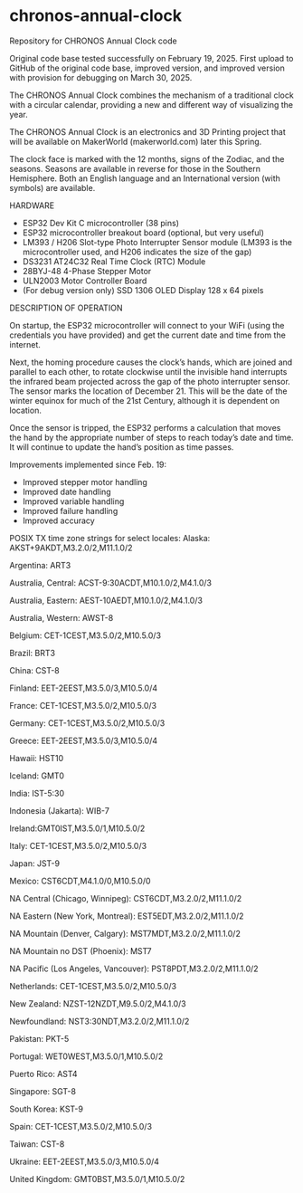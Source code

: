 # chronos-annual-clock
Repository for CHRONOS Annual Clock code

Original code base tested successfully on February 19, 2025. First upload to GitHub of the original code base, improved version, and improved version with provision for debugging on March 30, 2025.

The CHRONOS Annual Clock combines the mechanism of a traditional clock with a circular calendar, providing a new and different way of visualizing the year. 

The CHRONOS Annual Clock is an electronics and 3D Printing project that will be available on MakerWorld (makerworld.com) later this Spring.

The clock face is marked with the 12 months, signs of the Zodiac, and the seasons. Seasons are available in reverse for those in the Southern Hemisphere. Both an English language and an International version (with symbols) are available.

HARDWARE
- ESP32 Dev Kit C microcontroller (38 pins)
- ESP32 microcontroller breakout board (optional, but very useful)
- LM393 / H206 Slot-type Photo Interrupter Sensor module (LM393 is the microcontroller used, and H206 indicates the size of the gap)
- DS3231 AT24C32 Real Time Clock (RTC) Module
- 28BYJ-48 4-Phase Stepper Motor
- ULN2003 Motor Controller Board
- (For debug version only) SSD 1306 OLED Display 128 x 64 pixels

DESCRIPTION OF OPERATION

On startup, the ESP32 microcontroller will connect to your WiFi (using the credentials you have provided) and get the current date and time from the internet. 

Next, the homing procedure causes the clock’s hands, which are joined and parallel to each other, to rotate clockwise until the invisible hand interrupts the infrared beam projected across the gap of the photo interrupter sensor. The sensor marks the location of December 21. This will be the date of the winter equinox for much of the 21st Century, although it is dependent on location. 

Once the sensor is tripped, the ESP32 performs a calculation that moves the hand by the appropriate number of steps to reach today’s date and time. It will continue to update the hand’s position as time passes.

Improvements implemented since Feb. 19:

- Improved stepper motor handling
- Improved date handling
- Improved variable handling
- Improved failure handling
- Improved accuracy


POSIX TX time zone strings for select locales:
Alaska: AKST+9AKDT,M3.2.0/2,M11.1.0/2

Argentina: ART3

Australia, Central: ACST-9:30ACDT,M10.1.0/2,M4.1.0/3

Australia, Eastern: AEST-10AEDT,M10.1.0/2,M4.1.0/3

Australia, Western: AWST-8

Belgium: CET-1CEST,M3.5.0/2,M10.5.0/3

Brazil: BRT3

China: CST-8

Finland: EET-2EEST,M3.5.0/3,M10.5.0/4

France: CET-1CEST,M3.5.0/2,M10.5.0/3

Germany: CET-1CEST,M3.5.0/2,M10.5.0/3

Greece: EET-2EEST,M3.5.0/3,M10.5.0/4

Hawaii: HST10

Iceland: GMT0

India: IST-5:30

Indonesia (Jakarta): WIB-7

Ireland:GMT0IST,M3.5.0/1,M10.5.0/2

Italy: CET-1CEST,M3.5.0/2,M10.5.0/3

Japan: JST-9

Mexico: CST6CDT,M4.1.0/0,M10.5.0/0

NA Central (Chicago, Winnipeg): CST6CDT,M3.2.0/2,M11.1.0/2

NA Eastern (New York, Montreal): EST5EDT,M3.2.0/2,M11.1.0/2

NA Mountain (Denver, Calgary): MST7MDT,M3.2.0/2,M11.1.0/2

NA Mountain no DST (Phoenix): MST7

NA Pacific (Los Angeles, Vancouver): PST8PDT,M3.2.0/2,M11.1.0/2

Netherlands: CET-1CEST,M3.5.0/2,M10.5.0/3

New Zealand: NZST-12NZDT,M9.5.0/2,M4.1.0/3

Newfoundland: NST3:30NDT,M3.2.0/2,M11.1.0/2

Pakistan: PKT-5

Portugal: WET0WEST,M3.5.0/1,M10.5.0/2

Puerto Rico: AST4

Singapore: SGT-8

South Korea: KST-9

Spain: CET-1CEST,M3.5.0/2,M10.5.0/3

Taiwan: CST-8

Ukraine: EET-2EEST,M3.5.0/3,M10.5.0/4

United Kingdom: GMT0BST,M3.5.0/1,M10.5.0/2


